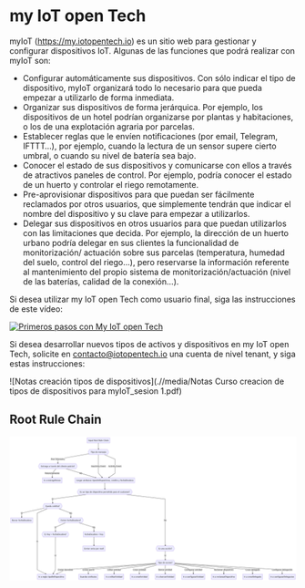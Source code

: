 # my IoT open Tech
myIoT (https://my.iotopentech.io) es un sitio web para gestionar y configurar dispositivos IoT.
Algunas de las funciones que podrá realizar con myIoT son:
* Configurar automáticamente sus dispositivos. Con sólo indicar el tipo de dispositivo, myIoT organizará todo lo necesario para que pueda empezar a utilizarlo de forma inmediata.
* Organizar sus dispositivos de forma jerárquica. Por ejemplo, los dispositivos de un hotel podrían organizarse por plantas y habitaciones, o los de una explotación agraria por parcelas.
* Establecer reglas que le envíen notificaciones (por email, Telegram, IFTTT…), por ejemplo, cuando la lectura de un sensor supere cierto umbral, o cuando su nivel de batería sea bajo.
* Conocer el estado de sus dispositivos y comunicarse con ellos a través de atractivos paneles de control. Por ejemplo, podría conocer el estado de un huerto y controlar el riego remotamente.
* Pre-aprovisionar dispositivos para que puedan ser fácilmente reclamados por otros usuarios, que simplemente tendrán que indicar el nombre del dispositivo y su clave para empezar a utilizarlos.
* Delegar sus dispositivos en otros usuarios para que puedan utilizarlos con las limitaciones que decida. Por ejemplo, la dirección de un huerto urbano podría delegar en sus clientes la funcionalidad de monitorización/ actuación sobre sus parcelas (temperatura, humedad del suelo, control del riego…), pero reservarse la información referente al mantenimiento del propio sistema de monitorización/actuación (nivel de las baterías, calidad de la conexión…).



Si desea utilizar my IoT open Tech como usuario final, siga las instrucciones de este vídeo:

[![Primeros pasos con My IoT open Tech](http://img.youtube.com/vi/PtA9cxz3UNI/0.jpg)](http://www.youtube.com/watch?v=PtA9cxz3UNI)


Si desea desarrollar nuevos tipos de activos y dispositivos en my IoT open Tech, solicite en contacto@iotopentech.io una cuenta de nivel tenant, y siga estas instrucciones:

![Notas creación tipos de dispositivos](.//media/Notas Curso creacion de tipos de dispositivos para myIoT_sesion 1.pdf)


## Root Rule Chain

 ![](.//media/root_rule_chain.png)
